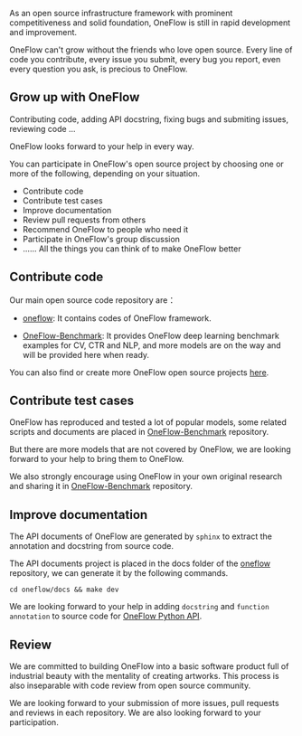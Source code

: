 As an open source infrastructure framework with prominent competitiveness and solid foundation, OneFlow is still in rapid development and improvement.

OneFlow can't grow without the friends who love open source. Every line of code you contribute, every issue you submit, every bug you report, even every question you ask, is precious to OneFlow.

## Grow up with OneFlow

Contributing code, adding API docstring, fixing bugs and submiting issues, reviewing code ...

OneFlow looks forward to your help in every way.

You can participate in OneFlow's open source project by choosing one or more of the following, depending on your situation.

* Contribute code
* Contribute test cases
* Improve documentation
* Review pull requests from others
* Recommend OneFlow to people who need it
* Participate in OneFlow's group discussion
* …… All the things you can think of to make OneFlow better


## Contribute code

Our main open source code repository are：

* [oneflow](https://github.com/Oneflow-Inc/oneflow): It contains codes of OneFlow framework.

* [OneFlow-Benchmark](https://github.com/Oneflow-Inc/OneFlow-Benchmark): It provides OneFlow deep learning benchmark examples for CV, CTR and NLP, and more models are on the way and will be provided here when ready.

You can also find or create more OneFlow open source projects [here](https://github.com/Oneflow-Inc).

## Contribute test cases

OneFlow has reproduced and tested a lot of popular models, some related scripts and documents are placed in [OneFlow-Benchmark](https://github.com/Oneflow-Inc/OneFlow-Benchmark) repository.

But there are more models that are not covered by OneFlow, we are looking forward to your help to bring them to OneFlow.

We also strongly encourage using OneFlow in your own original research and sharing it in [OneFlow-Benchmark](https://github.com/Oneflow-Inc/OneFlow-Benchmark) repository.

## Improve documentation

The API documents of OneFlow are generated by `sphinx` to extract the annotation and docstring from source code.

The API documents project is placed in the docs folder of the [oneflow](https://github.com/Oneflow-Inc/oneflow) repository, we can generate it by the following commands.

```
cd oneflow/docs && make dev
```

We are looking forward to your help in adding `docstring` and `function annotation` to source code for [OneFlow Python API](https://github.com/Oneflow-Inc/oneflow/tree/develop/oneflow/python).

## Review

We are committed to building OneFlow into a basic software product full of industrial beauty with the mentality of creating artworks. This process is also inseparable with code review from open source community.

We are looking forward to your submission of more issues, pull requests and reviews in each repository. We are also looking forward to your participation.
